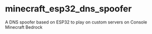# minecraft_esp32_dns_spoofer
A DNS spoofer based on ESP32 to play on custom servers on Console Minecraft Bedrock
